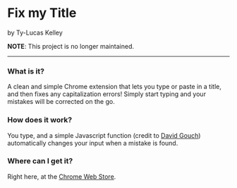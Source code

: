 # Fix my Title

by Ty-Lucas Kelley

**NOTE**: This project is no longer maintained.

---

### What is it?

A clean and simple Chrome extension that lets you type or paste in a title, and then fixes any capitalization errors! Simply start typing and your mistakes will be corrected on the go.

### How does it work?

You type, and a simple Javascript function (credit to [David Gouch](http://individed.com/code/to-title-case/)) automatically changes your input when a mistake is found.

### Where can I get it?

Right here, at the [Chrome Web Store](https://chrome.google.com/webstore/detail/fix-my-title/cbaagoaigiobmonebiebljfnkekfpkif).
